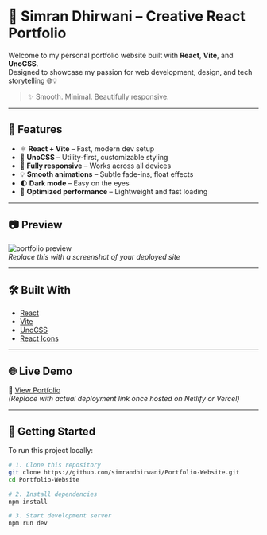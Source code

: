 # 💫 Simran Dhirwani – Creative React Portfolio

Welcome to my personal portfolio website built with **React**, **Vite**, and **UnoCSS**.  
Designed to showcase my passion for web development, design, and tech storytelling 🌐💡

> ✨ Smooth. Minimal. Beautifully responsive.

---

## 🔮 Features

- ⚛️ **React + Vite** – Fast, modern dev setup
- 🎨 **UnoCSS** – Utility-first, customizable styling
- 📱 **Fully responsive** – Works across all devices
- 💡 **Smooth animations** – Subtle fade-ins, float effects
- 🌓 **Dark mode** – Easy on the eyes
- 🚀 **Optimized performance** – Lightweight and fast loading

---

## 📷 Preview

![portfolio preview](https://your-live-site-screenshot.png)  
_Replace this with a screenshot of your deployed site_

---

## 🛠️ Built With

- [React](https://react.dev/)
- [Vite](https://vitejs.dev/)
- [UnoCSS](https://uno.antfu.me/)
- [React Icons](https://react-icons.github.io/react-icons/)

---

## 🌐 Live Demo

🔗 [View Portfolio](https://your-username.github.io/Portfolio-Website)  
_(Replace with actual deployment link once hosted on Netlify or Vercel)_

---

## 📁 Getting Started

To run this project locally:

```bash
# 1. Clone this repository
git clone https://github.com/simrandhirwani/Portfolio-Website.git
cd Portfolio-Website

# 2. Install dependencies
npm install

# 3. Start development server
npm run dev
